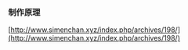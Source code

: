### 制作原理

[http://www.simenchan.xyz/index.php/archives/198/](http://www.simenchan.xyz/index.php/archives/198/)

